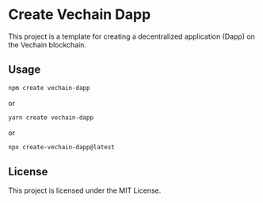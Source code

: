 # Create Vechain Dapp

This project is a template for creating a decentralized application (Dapp) on the Vechain blockchain.

## Usage

```bash
npm create vechain-dapp
```

or

```bash
yarn create vechain-dapp
```

or

```bash
npx create-vechain-dapp@latest
```

## License

This project is licensed under the MIT License.
